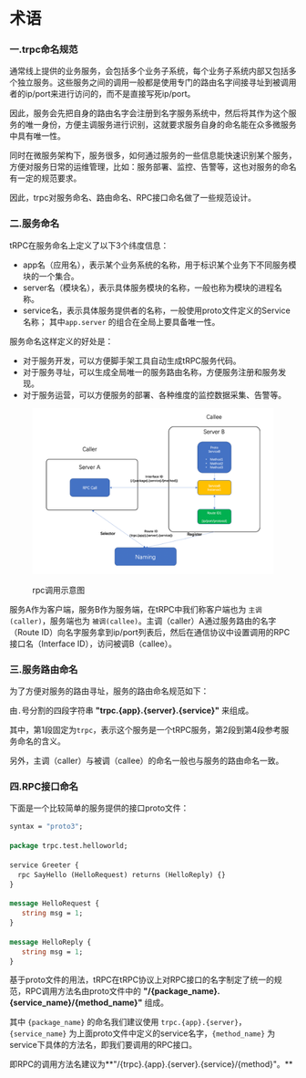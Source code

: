 # 术语

### 一.trpc命名规范

通常线上提供的业务服务，会包括多个业务子系统，每个业务子系统内部又包括多个独立服务。这些服务之间的调用一般都是使用专门的路由名字间接寻址到被调用者的ip/port来进行访问的，而不是直接写死ip/port。

因此，服务会先把自身的路由名字会注册到名字服务系统中，然后将其作为这个服务的唯一身份，方便主调服务进行识别，这就要求服务自身的命名能在众多微服务中具有唯一性。

同时在微服务架构下，服务很多，如何通过服务的一些信息能快速识别某个服务，方便对服务日常的运维管理，比如：服务部署、监控、告警等，这也对服务的命名有一定的规范要求。

因此，trpc对服务命名、路由命名、RPC接口命名做了一些规范设计。

### 二.服务命名

tRPC在服务命名上定义了以下3个纬度信息：

* app名（应用名），表示某个业务系统的名称，用于标识某个业务下不同服务模块的一个集合。
* server名（模块名），表示具体服务模块的名称，一般也称为模块的进程名称。
* service名，表示具体服务提供者的名称，一般使用proto文件定义的Service名称； 其中`app.server` 的组合在全局上要具备唯一性。

服务命名这样定义的好处是：

* 对于服务开发，可以方便脚手架工具自动生成tRPC服务代码。
* 对于服务寻址，可以生成全局唯一的服务路由名称，方便服务注册和服务发现。
* 对于服务运营，可以方便服务的部署、各种维度的监控数据采集、告警等。

<figure><img src="../../.gitbook/assets/image.png" alt=""><figcaption><p>rpc调用示意图</p></figcaption></figure>

服务A作为客户端，服务B作为服务端，在tRPC中我们称客户端也为 `主调(caller)`，服务端也为 `被调(callee)`。主调（caller）A通过服务路由的名字（Route ID）向名字服务拿到ip/port列表后，然后在通信协议中设置调用的RPC接口名（Interface ID），访问被调B（callee）。

### 三.服务路由命名

为了方便对服务的路由寻址，服务的路由命名规范如下：

由`.`号分割的四段字符串 **"trpc.{app}.{server}.{service}"** 来组成。

其中，第1段固定为`trpc`，表示这个服务是一个tRPC服务，第2段到第4段参考服务命名的含义。

另外，主调（caller）与被调（callee）的命名一般也与服务的路由命名一致。

### 四.RPC接口命名

下面是一个比较简单的服务提供的接口proto文件：

```protobuf
syntax = "proto3";

package trpc.test.helloworld;

service Greeter {
  rpc SayHello (HelloRequest) returns (HelloReply) {}
}

message HelloRequest {
   string msg = 1;
}

message HelloReply {
   string msg = 1;
}
```

基于proto文件的用法，tRPC在tRPC协议上对RPC接口的名字制定了统一的规范，RPC调用方法名由proto文件中的 **"/{package\_name}.{service\_name}/{method\_name}"** 组成。

其中 `{package_name}` 的命名我们建议使用 `trpc.{app}.{server}`，`{service_name}` 为上面proto文件中定义的service名字，`{method_name}` 为service下具体的方法名，即我们要调用的RPC接口。

即RPC的调用方法名建议为**"/{trpc}.{app}.{server}.{service}/{method}"。**
